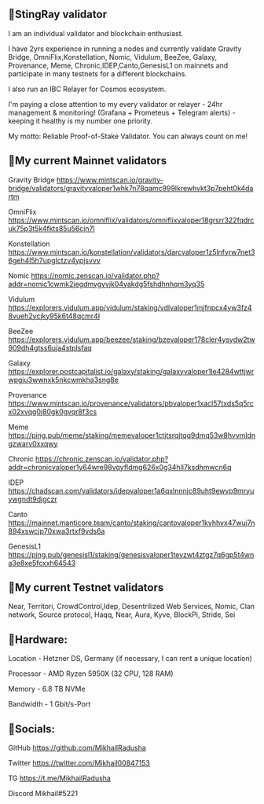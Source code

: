 ## 🔸StingRay validator

I am an individual validator and blockchain enthusiast.

I have 2yrs experience in running a nodes and  currently validate Gravity Bridge, OmniFlix,Konstellation, Nomic, Vidulum, BeeZee, Galaxy, Provenance, Meme, Chronic,IDEP,Canto,GenesisL1 on mainnets and participate in many testnets for a different blockchains.

I also run an IBC Relayer for Cosmos ecosystem.

I'm paying a close attention to my every validator or relayer - 24hr management & monitoring! (Grafana + Prometeus + Telegram alerts) - keeping it healthy is my number one priority.

My motto: Reliable Proof-of-Stake Validator. You can always count on me!

## 🔸My current Mainnet validators 

Gravity Bridge https://www.mintscan.io/gravity-bridge/validators/gravityvaloper1whk7n78qamc999lkrewhvkt3p7peht0k4dartm

OmniFlix https://www.mintscan.io/omniflix/validators/omniflixvaloper18grsrr322fqdrcuk75p3t5k4fkts85u56cjn7l

Konstellation https://www.mintscan.io/konstellation/validators/darcvaloper1z5lnfyrw7net36geh4l5h7upglctzv4ypjsvvv

Nomic https://nomic.zenscan.io/validator.php?addr=nomic1cwmk2jegdmygyvjk04yakdg5fshdhnhqm3yq35

Vidulum https://explorers.vidulum.app/vidulum/staking/vdlvaloper1mjfnpcx4yw3fz48vueh2ycjky95k6t48qcmr4l

BeeZee https://explorers.vidulum.app/beezee/staking/bzevaloper178cler4ysydw2tw909dh4gtss6uja4stplsfaq

Galaxy https://explorer.postcapitalist.io/galaxy/staking/galaxyvaloper1le4284wttjwrwpgju3wwnxk5nkcwmkha3sng8e

Provenance https://www.mintscan.io/provenance/validators/pbvaloper1xacl57txds5q5rcx02xvqg0j80gk0gvqr8f3cs

Meme https://ping.pub/meme/staking/memevaloper1ctjtsrqjtqq9dmq53w8hvvmldngzwarv0xxqwy

Chronic https://chronic.zenscan.io/validator.php?addr=chronicvaloper1y64wre98vqyfldmg626x0g34hll7ksdhmwcn6q

IDEP https://chadscan.com/validators/idepvaloper1a6qxlnnnjc89uht9ewvp9mryuywgndt9djgczr

Canto https://mainnet.manticore.team/canto/staking/cantovaloper1kyhhvx47wuj7n894xswcjp70xwa3rtxf9vds6a

GenesisL1 https://ping.pub/genesisl1/staking/genesisvaloper1tevzwt4ztgz7q6gp5t4wna3e8xe5fcxxh64543

## 🔸My current Testnet validators

Near, Territori, CrowdControl,Idep, Desentrilized Web Services, Nomic, Clan network, Source protocol, Haqq, Near, Aura, Kyve, BlockPi, Stride, Sei

## 🔸Hardware:

Location - Hetzner DS, Germany (if necessary, I can rent a unique location)

Processor - AMD Ryzen 5950X (32 CPU, 128 RAM)

Memory - 6.8 TB NVMe

Bandwidth - 1 Gbit/s-Port

## 🔸Socials:

GitHub https://github.com/MikhailRadusha

Twitter https://twitter.com/Mikhail00847153

TG https://t.me/MikhailRadusha

Discord Mikhail#5221

